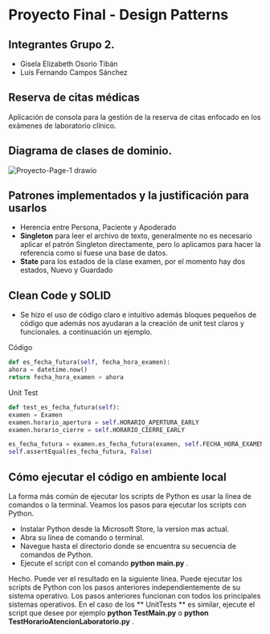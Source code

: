 # Proyecto Final - Design Patterns

## Integrantes Grupo 2.
+ Gisela Elizabeth Osorio Tibán
+ Luis Fernando Campos Sánchez

## Reserva de citas médicas
Aplicación de consola para la gestión de la reserva de citas enfocado en los exámenes de laboratorio clínico.

## Diagrama de clases de dominio.
![Proyecto-Page-1 drawio](https://github.com/GissOsorio/proyecto-design-patterns/assets/17515471/f4edac7a-e047-4fa5-8a11-28646880b0a3)

## Patrones implementados y la justificación para usarlos 
+ Herencia entre Persona, Paciente y Apoderado
+ **Singleton** para leer el archivo de texto, generalmente no es necesario aplicar el patrón Singleton directamente, pero lo aplicamos para hacer la referencia como si fuese una base de datos.
+ **State** para los estados de la clase examen, por el momento hay dos estados, Nuevo y Guardado

## Clean Code y SOLID
+ Se hizo el uso de código claro e intuitivo además bloques pequeños de código que además nos ayudaran a la creación de unit test claros y funcionales. a continuación un ejemplo.

Código

```python
def es_fecha_futura(self, fecha_hora_examen):
ahora = datetime.now()
return fecha_hora_examen > ahora   
```

Unit Test

```python
def test_es_fecha_futura(self):  
examen = Examen
examen.horario_apertura = self.HORARIO_APERTURA_EARLY
examen.horario_cierre = self.HORARIO_CIERRE_EARLY

es_fecha_futura = examen.es_fecha_futura(examen, self.FECHA_HORA_EXAMEN)
self.assertEqual(es_fecha_futura, False)     
```

## Cómo ejecutar el código en ambiente local
La forma más común de ejecutar los scripts de Python es usar la línea de comandos o la terminal. Veamos los pasos para ejecutar los scripts con Python.

+ Instalar Python desde la Microsoft Store, la version mas actual.
+ Abra su línea de comando o terminal.
+ Navegue hasta el directorio donde se encuentra su secuencia de comandos de Python.
+ Ejecute el script con el comando **python main.py** .

Hecho. Puede ver el resultado en la siguiente línea.
Puede ejecutar los scripts de Python con los pasos anteriores independientemente de su sistema operativo. Los pasos anteriores funcionan con todos los principales sistemas operativos.
En el caso de los ** UnitTests **  es similar, ejecute el script que desee por ejemplo **python TestMain.py** o **python TestHorarioAtencionLaboratorio.py** .
